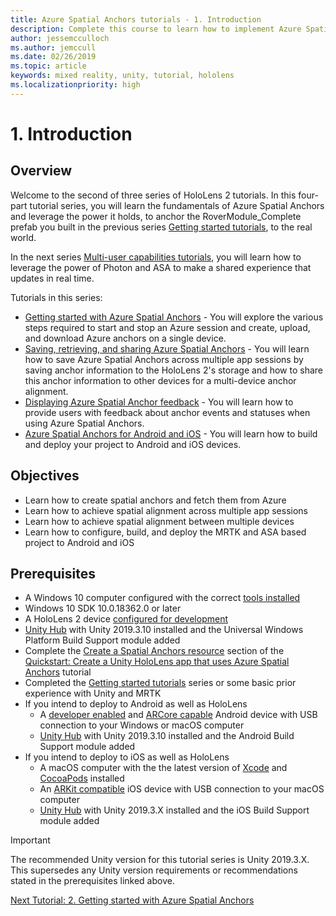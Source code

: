 ```yaml
---
title: Azure Spatial Anchors tutorials - 1. Introduction
description: Complete this course to learn how to implement Azure Spatial Anchors within a mixed reality application.
author: jessemcculloch
ms.author: jemccull
ms.date: 02/26/2019
ms.topic: article
keywords: mixed reality, unity, tutorial, hololens
ms.localizationpriority: high
---
```


<!-- TODO: Sync entire Introduction page with Base and Sharing -->
# 1. Introduction

<!-- TODO: Most likely remove this section, design seems outdated and not seeing it being used in new tutorials. Waiting confirmation from MS
## Device support
-->

## Overview

<!-- TODO: Consider change "Welcome to the second..." something like "This tutorial builds on the Getting started tutorial series and uses the RoverWhateverName prefab you created during those tutorials. You can continue building on the Unity project or etc..." -->
Welcome to the second of three series of HoloLens 2 tutorials. In this four-part tutorial series, you will learn the fundamentals of Azure Spatial Anchors and leverage the power it holds, to anchor the RoverModule_Complete prefab you built in the previous series [Getting started tutorials](mr-learning-base-01.md), to the real world.

In the next series [Multi-user capabilities tutorials](mr-learning-sharing-01.md), you will learn how to leverage the power of Photon and ASA to make a shared experience that updates in real time.

Tutorials in this series:

* [Getting started with Azure Spatial Anchors](mr-learning-asa-02.md) - You will explore the various steps required to start and stop an Azure session and create, upload, and download Azure anchors on a single device.
* [Saving, retrieving, and sharing Azure Spatial Anchors](mr-learning-asa-03.md) - You will learn how to save Azure Spatial Anchors across multiple app sessions by saving anchor information to the HoloLens 2's storage and how to share this anchor information to other devices for a multi-device anchor alignment.
* [Displaying Azure Spatial Anchor feedback](mr-learning-asa-04.md) - You will learn how to provide users with feedback about anchor events and statuses when using Azure Spatial Anchors.
* [Azure Spatial Anchors for Android and iOS](mr-learning-asa-05.md) - You will learn how to build and deploy your project to Android and iOS devices.

## Objectives

<!-- TODO: Update to exact wording used in the following tutorials' Objectives section -->
* Learn how to create spatial anchors and fetch them from Azure
* Learn how to achieve spatial alignment across multiple app sessions
* Learn how to achieve spatial alignment between multiple devices
* Learn how to configure, build, and deploy the MRTK and ASA based project to Android and iOS

## Prerequisites

* A Windows 10 computer configured with the correct [tools installed](install-the-tools.md)
* Windows 10 SDK 10.0.18362.0 or later
* A HoloLens 2 device [configured for development](using-visual-studio.md#enabling-developer-mode)
* <a href="https://docs.unity3d.com/Manual/GettingStartedInstallingHub.html" target="_blank">Unity Hub</a> with Unity 2019.3.10 installed and the Universal Windows Platform Build Support module added
* Complete the [Create a Spatial Anchors resource](https://docs.microsoft.com/azure/spatial-anchors/quickstarts/get-started-unity-hololens#create-a-spatial-anchors-resource) section of the [Quickstart: Create a Unity HoloLens app that uses Azure Spatial Anchors](https://docs.microsoft.com/azure/spatial-anchors/quickstarts/get-started-unity-hololens) tutorial
* Completed the [Getting started tutorials](mr-learning-base-01.md) series or some basic prior experience with Unity and MRTK
* If you intend to deploy to Android as well as HoloLens
  * A <a href="https://developer.android.com/studio/debug/dev-options" target="_blank">developer enabled</a> and <a href="https://developers.google.com/ar/discover/supported-devices" target="_blank">ARCore capable</a>
 Android device with USB connection to your Windows or macOS computer
  * <a href="https://docs.unity3d.com/Manual/GettingStartedInstallingHub.html" target="_blank">Unity Hub</a> with Unity 2019.3.10 installed and the Android Build Support module added
* If you intend to deploy to iOS as well as HoloLens
  * A macOS computer with the the latest version of <a href="https://geo.itunes.apple.com/us/app/xcode/id497799835?mt=12" target="_blank">Xcode</a> and <a href="https://cocoapods.org" target="_blank">CocoaPods</a> installed
  * An <a href="https://developer.apple.com/documentation/arkit/verifying_device_support_and_user_permission" target="_blank">ARKit compatible</a> iOS device with USB connection to your macOS computer
  * <a href="https://docs.unity3d.com/Manual/GettingStartedInstallingHub.html" target="_blank">Unity Hub</a> with Unity 2019.3.X installed and the iOS Build Support module added

> [!IMPORTANT]
> The recommended Unity version for this tutorial series is Unity 2019.3.X. This supersedes any Unity version requirements or recommendations stated in the prerequisites linked above.

[Next Tutorial: 2. Getting started with Azure Spatial Anchors](mr-learning-asa-02.md)
